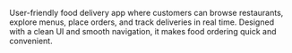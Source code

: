 User-friendly food delivery app where customers can browse restaurants, explore menus, place orders, and track deliveries in real time. Designed with a clean UI and smooth navigation, it makes food ordering quick and convenient.
